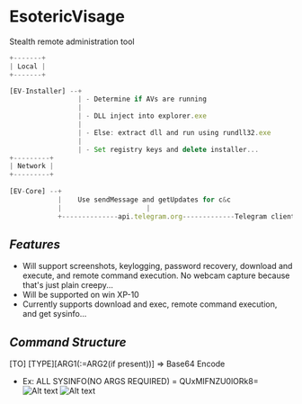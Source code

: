 # EsotericVisage
Stealth remote administration tool 
```javascript
+-------+
| Local |
+-------+

[EV-Installer] --+
                 | - Determine if AVs are running
                 |
                 | - DLL inject into explorer.exe
                 |
                 | - Else: extract dll and run using rundll32.exe
                 |
                 | - Set registry keys and delete installer...
+---------+      
| Network | 
+---------+              
           
[EV-Core] --+ 
            |    Use sendMessage and getUpdates for c&c
            |                     | 
            +--------------api.telegram.org-------------Telegram client
```
*Features*
----------
* Will support screenshots, keylogging, password recovery, download and execute, and remote command execution. No webcam capture because that's just plain creepy...
* Will be supported on win XP-10
* Currently supports download and exec, remote command execution, and get sysinfo... 


*Command Structure*
-----------
[TO] [TYPE][ARG1(:=ARG2(if present))] => Base64 Encode

* Ex: ALL SYSINFO(NO ARGS REQUIRED) = QUxMIFNZU0lORk8=  
![Alt text]("https://raw.githubusercontent.com/JebSmith/EsotericVisage/master/images/data1.PNG")
![Alt text]("https://raw.githubusercontent.com/JebSmith/EsotericVisage/master/images/data2.PNG")
